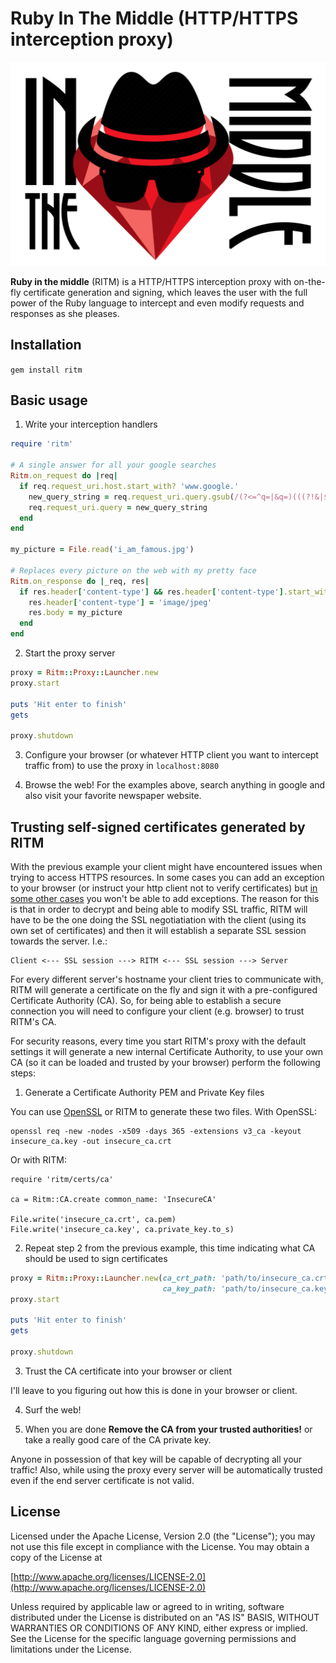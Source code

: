 
# Ruby In The Middle (HTTP/HTTPS interception proxy)

![ritm logo](docs/ritm.png)

**Ruby in the middle** (RITM) is a HTTP/HTTPS interception proxy with on-the-fly certificate generation and signing, which leaves the user with the
full power of the Ruby language to intercept and even modify requests and responses as she pleases.

## Installation

`gem install ritm`

## Basic usage

1. Write your interception handlers

```ruby
require 'ritm'

# A single answer for all your google searches
Ritm.on_request do |req|
  if req.request_uri.host.start_with? 'www.google.'
    new_query_string = req.request_uri.query.gsub(/(?<=^q=|&q=)(((?!&|$).)*)(?=&|$)/, 'RubyInTheMiddle')
    req.request_uri.query = new_query_string
  end
end

my_picture = File.read('i_am_famous.jpg')

# Replaces every picture on the web with my pretty face
Ritm.on_response do |_req, res|
  if res.header['content-type'] && res.header['content-type'].start_with?('image/')
    res.header['content-type'] = 'image/jpeg'
    res.body = my_picture
  end
end
```

2. Start the proxy server

```ruby
proxy = Ritm::Proxy::Launcher.new
proxy.start

puts 'Hit enter to finish'
gets

proxy.shutdown
```

3. Configure your browser (or whatever HTTP client you want to intercept traffic from) to use the proxy in `localhost:8080`

4. Browse the web! For the examples above, search anything in google and also visit your favorite newspaper website.


## Trusting self-signed certificates generated by RITM

With the previous example your client might have encountered issues when trying to access HTTPS resources. In some cases you can add an exception to
your browser (or instruct your http client not to verify certificates) but [in some other cases](https://tools.ietf.org/html/rfc6797) you won't be
able to add exceptions. The reason for this is that in order to decrypt and being able to modify SSL traffic, RITM will have to be the one doing the
SSL negotiatiation with the client (using its own set of certificates) and then it will establish a separate SSL session towards the server. I.e.:

```
Client <--- SSL session ---> RITM <--- SSL session ---> Server
```

For every different server's hostname your client tries to communicate with, RITM will generate a certificate on the fly and sign it with a
pre-configured Certificate Authority (CA). So, for being able to establish a secure connection you will need to configure your client (e.g. browser)
to trust RITM's CA.

For security reasons, every time you start RITM's proxy with the default settings it will generate a new internal Certificate Authority, to use your
own CA (so it can be loaded and trusted by your browser) perform the following steps:

1. Generate a Certificate Authority PEM and Private Key files

You can use [OpenSSL](https://www.openssl.org/docs/manmaster/apps/ca.html) or RITM to generate these two files. With OpenSSL:

```
openssl req -new -nodes -x509 -days 365 -extensions v3_ca -keyout insecure_ca.key -out insecure_ca.crt
```

Or with RITM:

```
require 'ritm/certs/ca'

ca = Ritm::CA.create common_name: 'InsecureCA'

File.write('insecure_ca.crt', ca.pem)
File.write('insecure_ca.key', ca.private_key.to_s)

```

2. Repeat step 2 from the previous example, this time indicating what CA should be used to sign certificates

```ruby
proxy = Ritm::Proxy::Launcher.new(ca_crt_path: 'path/to/insecure_ca.crt',
                                  ca_key_path: 'path/to/insecure_ca.key')
proxy.start

puts 'Hit enter to finish'
gets

proxy.shutdown
```

3. Trust the CA certificate into your browser or client

I'll leave to you figuring out how this is done in your browser or client.

4. Surf the web!

5. When you are done **Remove the CA from your trusted authorities!** or take a really good care of the CA private key.

Anyone in possession of that key will be capable of decrypting all your traffic! Also, while using the proxy every server will be automatically
trusted even if the end server certificate is not valid.


## License

Licensed under the Apache License, Version 2.0 (the "License"); you may not use this file
except in compliance with the License. You may obtain a copy of the License at

[http://www.apache.org/licenses/LICENSE-2.0](http://www.apache.org/licenses/LICENSE-2.0)

Unless required by applicable law or agreed to in writing, software distributed under the
License is distributed on an "AS IS" BASIS, WITHOUT WARRANTIES OR CONDITIONS OF ANY KIND,
either express or implied. See the License for the specific language governing permissions
and limitations under the License.